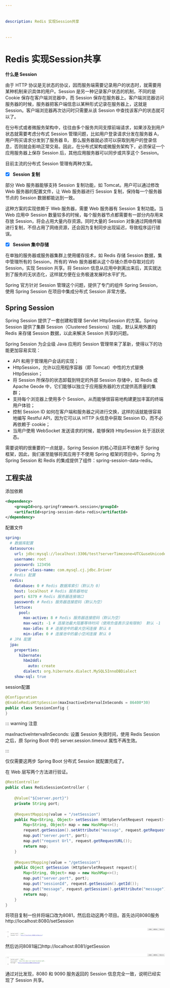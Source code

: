 ```yaml
---


description: Redis 实现Session共享


---
```


# Redis 实现Session共享

**什么是 Session**

由于 HTTP 协议是无状态的协议，因而服务端需要记录用户的状态时，就需要用某种机制来识具体的用户。Session 是另一种记录客户状态的机制，不同的是 Cookie 保存在客户端浏览器中，而 Session 保存在服务器上。客户端浏览器访问服务器的时候，服务器把客户端信息以某种形式记录在服务器上，这就是 Session。客户端浏览器再次访问时只需要从该 Session 中查找该客户的状态就可以了。



在分布式或者微服务架构中，往往由多个服务共同支撑前端请求，如果涉及到用户状态就需要考虑分布式 Session 管理问题，比如用户登录请求分发在服务器 A，用户购买请求分发到了服务器 B， 那么服务器就必须可以获取到用户的登录信息，否则就会影响正常交易。因此，在分布式架构或微服务架构下，必须保证一个应用服务器上保存 Session 后，其他应用服务器可以同步或共享这个 Session。

目前主流的分布式 Session 管理有两种方案。

- [x] **Session 复制**

部分 Web 服务器能够支持 Session 复制功能，如 Tomcat。用户可以通过修改 Web 服务器的配置文件，让 Web 服务器进行 Session 复制，保持每一个服务器节点的 Session 数据都能达到一致。

这种方案的实现依赖于 Web 服务器，需要 Web 服务器有 Session 复制功能。当 Web 应用中 Session 数量较多的时候，每个服务器节点都需要有一部分内存用来存放 Session，将会占用大量内存资源。同时大量的 Session 对象通过网络传输进行复制，不但占用了网络资源，还会因为复制同步出现延迟，导致程序运行错误。

- [x] **Session 集中存储**

在单独的服务器或服务器集群上使用缓存技术，如 Redis 存储 Session 数据，集中管理所有的 Session，所有的 Web 服务器都从这个存储介质中存取对应的 Session，实现 Session 共享。将 Session 信息从应用中剥离出来后，其实就达到了服务的无状态化，这样就方便在业务极速发展时水平扩充。

Spring 官方针对 Session 管理这个问题，提供了专门的组件 Spring Session，使用 Spring Session 在项目中集成分布式 Session 非常方便。

## Spring Session

Spring Session 提供了一套创建和管理 Servlet HttpSession 的方案。Spring Session 提供了集群 Session（Clustered Sessions）功能，默认采用外置的 Redis 来存储 Session 数据，以此来解决 Session 共享的问题。

Spring Session 为企业级 Java 应用的 Session 管理带来了革新，使得以下的功能更加容易实现：

- API 和用于管理用户会话的实现；
- HttpSession，允许以应用程序容器（即 Tomcat）中性的方式替换 HttpSession；
- 将 Session 所保存的状态卸载到特定的外部 Session 存储中，如 Redis 或 Apache Geode 中，它们能够以独立于应用服务器的方式提供高质量的集群；
- 支持每个浏览器上使用多个 Session，从而能够很容易地构建更加丰富的终端用户体验；
- 控制 Session ID 如何在客户端和服务器之间进行交换，这样的话就能很容易地编写 Restful API，因为它可以从 HTTP 头信息中获取 Session ID，而不必再依赖于 cookie；
- 当用户使用 WebSocket 发送请求的时候，能够保持 HttpSession 处于活跃状态。

需要说明的很重要的一点就是，Spring Session 的核心项目并不依赖于 Spring 框架，因此，我们甚至能够将其应用于不使用 Spring 框架的项目中。Spring 为 Spring Session 和 Redis 的集成提供了组件：spring-session-data-redis。

## 工程实战

添加依赖

```xml
<dependency>
    <groupId>org.springframework.session</groupId>
    <artifactId>spring-session-data-redis</artifactId>
</dependency>
```

配置文件

```yaml
spring:
  # 数据库配置
  datasource:
    url: jdbc:mysql://localhost:3306/test?serverTimezone=UTC&useUnicode=true&characterEncoding=utf-8&useSSL=true
    username: root
    password: 123456
    driver-class-name: com.mysql.cj.jdbc.Driver
  # Redis 配置
  redis:
    database: 0 # Redis 数据库索引（默认为 0）
    host: localhost # Redis 服务器地址
    port: 6379 # Redis 服务器连接端口
    password: # Redis 服务器连接密码（默认为空）
    lettuce:
      pool:
        max-active: 8 # Redis 服务器连接密码（默认为空）
        max-wait: -1 # 连接池最大阻塞等待时间（使用负值表示没有限制） 默认 -1
        max-idle: 8 # 连接池中的最大空闲连接 默认 8
        min-idle: 0 # 连接池中的最小空闲连接 默认 0
  # JPA 配置
  jpa:
    properties:
      hibernate:
        hbm2ddl:
          auto: create
        dialect: org.hibernate.dialect.MySQL5InnoDBDialect
    show-sql: true
```



session配置

```java
@Configuration
@EnableRedisHttpSession(maxInactiveIntervalInSeconds = 86400*30)
public class SessionConfig {
}
```



::: warning 注意

maxInactiveIntervalInSeconds: 设置 Session 失效时间，使用 Redis Session 之后，原 Spring Boot 中的 server.session.timeout 属性不再生效。

:::

仅仅需要这两步 Spring Boot 分布式 Session 就配置完成了。

在 Web 层写两个方法进行验证。

```java
@RestController
public class RedisSessionController {

    @Value("${server.port}")
    private String port;

    @RequestMapping(value = "/setSession")
    public Map<String, Object> setSession (HttpServletRequest request){
        Map<String, Object> map = new HashMap<>();
        request.getSession().setAttribute("message", request.getRequestURL());
        map.put("server.port", port);
        map.put("request Url", request.getRequestURL());
        return map;
    }

    @RequestMapping(value = "/getSession")
    public Object getSession (HttpServletRequest request){
        Map<String, Object> map = new HashMap<>();
        map.put("server.port", port);
        map.put("sessionId", request.getSession().getId());
        map.put("message", request.getSession().getAttribute("message"));
        return map;
    }
}
```

将项目复制一份并将端口改为8081，然后启动这两个项目。首先访问8080服务 http://localhost:8080/setSession

![项目结构](../screenshot/springboot/01/session1.png)

然后访问8081端口http://localhost:8081/getSession

![项目结构](../screenshot/springboot/01/session3.png)



通过对比发现，8080 和 9090 服务返回的 Session 信息完全一致，说明已经实现了 Session 共享。